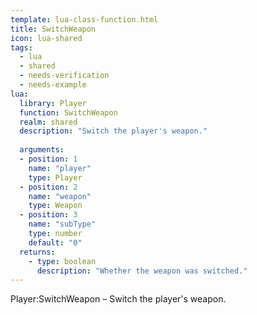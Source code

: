 ```yaml
---
template: lua-class-function.html
title: SwitchWeapon
icon: lua-shared
tags:
  - lua
  - shared
  - needs-verification
  - needs-example
lua:
  library: Player
  function: SwitchWeapon
  realm: shared
  description: "Switch the player's weapon."
  
  arguments:
  - position: 1
    name: "player"
    type: Player
  - position: 2
    name: "weapon"
    type: Weapon
  - position: 3
    name: "subType"
    type: number
    default: "0"
  returns:
    - type: boolean
      description: "Whether the weapon was switched."
---
```


<div class="lua__search__keywords">
Player:SwitchWeapon &#x2013; Switch the player's weapon.
</div>
